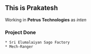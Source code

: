 
## This is Prakatesh

Working in **Petrus Technologies** as _inten_

### Project Done

    * Sri Elumalaiyan Sago Factory
    * Mech-Ranger
